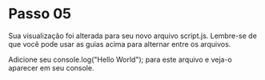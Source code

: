 # Passo 05

Sua visualização foi alterada para seu novo arquivo script.js. Lembre-se de que você pode usar as guias acima para alternar entre os arquivos.

Adicione seu console.log("Hello World"); para este arquivo e veja-o aparecer em seu console.